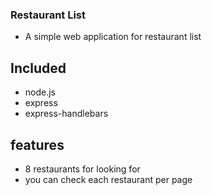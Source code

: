 ### Restaurant List
- A simple web application for restaurant list

 ## Included
 - node.js
 - express
 - express-handlebars

 ## features
 - 8 restaurants for looking for
 - you can check each restaurant per page



 ##
